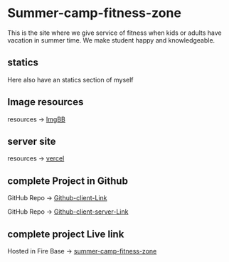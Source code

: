 # Summer-camp-fitness-zone
This is the site where we give service of fitness when kids or adults have vacation in summer time. We make student happy and knowledgeable.

## statics
Here also have an statics section of myself

## Image resources
resources -> [ImgBB](https://imgbb.com/)
## server site
resources -> [vercel](www.vercel.com)



## complete Project in Github
GitHub Repo -> [Github-client-Link](https://github.com/programming-hero-web-course1/b712-summer-camp-client-side-Galib24)

GitHub Repo -> [Github-client-server-Link](https://github.com/Galib24/summer-camp-school-server.git)

## complete project Live link
Hosted in Fire Base -> [summer-camp-fitness-zone](https://summer-camp-67a58.web.app/)
